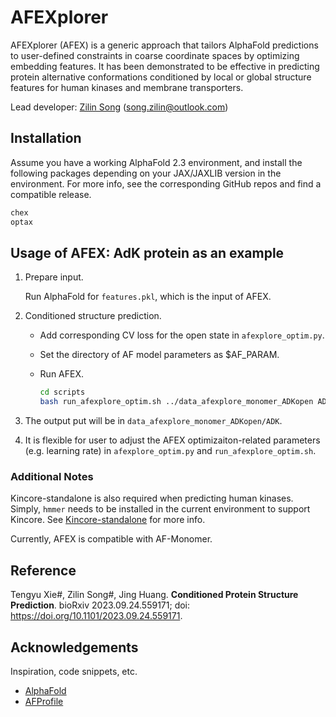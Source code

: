 # AFEXplorer

AFEXplorer (AFEX) is a generic approach that tailors AlphaFold predictions to user-defined constraints in coarse coordinate spaces by optimizing embedding features.
It has been demonstrated to be effective in predicting protein alternative conformations conditioned by local or global structure features for human kinases and membrane transporters.

Lead developer: [Zilin Song](https://github.com/ZL-Song) (song.zilin@outlook.com)

## Installation

Assume you have a working AlphaFold 2.3 environment, and install the following packages depending on your JAX/JAXLIB version in the environment. For more info, see the corresponding GitHub repos and find a compatible release.
```bash
chex
optax
```

## Usage of AFEX: AdK protein as an example

1. Prepare input.

    Run AlphaFold for `features.pkl`, which is the input of AFEX.

2. Conditioned structure prediction.
   * Add corresponding CV loss for the open state in `afexplore_optim.py`.
   * Set the directory of AF model parameters as $AF_PARAM.
   * Run AFEX.

        ```bash
        cd scripts
        bash run_afexplore_optim.sh ../data_afexplore_monomer_ADKopen ADK out $AF_PARAM 
        ```
3. The output put will be in `data_afexplore_monomer_ADKopen/ADK`.
4. It is flexible for user to adjust the AFEX optimizaiton-related parameters (e.g. learning rate) in `afexplore_optim.py` and `run_afexplore_optim.sh`.


### Additional Notes

Kincore-standalone is also required when predicting human kinases. Simply, `hmmer` needs to be installed in the current environment to support Kincore. See [Kincore-standalone](https://github.com/vivekmodi/Kincore-standalone) for more info.

Currently, AFEX is compatible with AF-Monomer.

## Reference
Tengyu Xie#, Zilin Song#, Jing Huang. **Conditioned Protein Structure Prediction**. bioRxiv 2023.09.24.559171; doi: https://doi.org/10.1101/2023.09.24.559171.

## Acknowledgements

Inspiration, code snippets, etc.

* [AlphaFold](https://github.com/google-deepmind/alphafold)
* [AFProfile](https://github.com/patrickbryant1/AFProfile)


